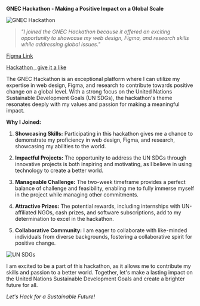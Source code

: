 **GNEC Hackathon - Making a Positive Impact on a Global Scale**

![GNEC Hackathon](https://github.com/KamoEllen/GNEC-Hackathon/blob/main/GNEC%20Hackathon2.png)
> *"I joined the GNEC Hackathon because it offered an exciting opportunity to showcase my web design, Figma, and research skills while addressing global issues."*

[Figma Link](https://www.figma.com/proto/PQBywC5I0oWJLPjQNlj7lR/GNEC-HACKATHON?type=design&node-id=0-3&t=5cl7eWfeFQgf8sSC-1&scaling=scale-down&page-id=0%3A1&mode=design)

[Hackathon , give it a like](https://devpost.com/software/building-resilient-communities)


The GNEC Hackathon is an exceptional platform where I can utilize my expertise in web design, Figma, and research to contribute towards positive change on a global level. With a strong focus on the United Nations Sustainable Development Goals (UN SDGs), the hackathon's theme resonates deeply with my values and passion for making a meaningful impact.

**Why I Joined:**

1. **Showcasing Skills:** Participating in this hackathon gives me a chance to demonstrate my proficiency in web design, Figma, and research, showcasing my abilities to the world.

2. **Impactful Projects:** The opportunity to address the UN SDGs through innovative projects is both inspiring and motivating, as I believe in using technology to create a better world.

3. **Manageable Challenge:** The two-week timeframe provides a perfect balance of challenge and feasibility, enabling me to fully immerse myself in the project while managing other commitments.

4. **Attractive Prizes:** The potential rewards, including internships with UN-affiliated NGOs, cash prizes, and software subscriptions, add to my determination to excel in the hackathon.

5. **Collaborative Community:** I am eager to collaborate with like-minded individuals from diverse backgrounds, fostering a collaborative spirit for positive change.

![UN SDGs](https://github.com/KamoEllen/GNEC-Hackathon/blob/main/GNEC.png)

I am excited to be a part of this hackathon, as it allows me to contribute my skills and passion to a better world. Together, let's make a lasting impact on the United Nations Sustainable Development Goals and create a brighter future for all.

*Let's Hack for a Sustainable Future!*


